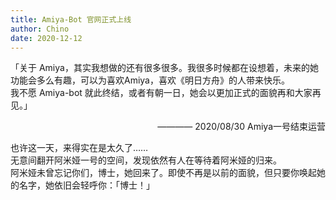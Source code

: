 ```yaml
---
title: Amiya-Bot 官网正式上线
author: Chino
date: 2020-12-12
---
```


「关于 Amiya，其实我想做的还有很多很多。我很多时候都在设想着，未来的她功能会多么有趣，可以为喜欢Amiya，喜欢《明日方舟》的人带来快乐。<br>
我不愿 Amiya-bot 就此终结，或者有朝一日，她会以更加正式的面貌再和大家再见。」<br>
<div style="text-align: right">———— 2020/08/30 Amiya一号结束运营</div>

也许这一天，来得实在是太久了……<br>
无意间翻开阿米娅一号的空间，发现依然有人在等待着阿米娅的归来。<br>
阿米娅未曾忘记你们，博士，她回来了。即使不再是以前的面貌，但只要你唤起她的名字，她依旧会轻呼你：「博士！」
